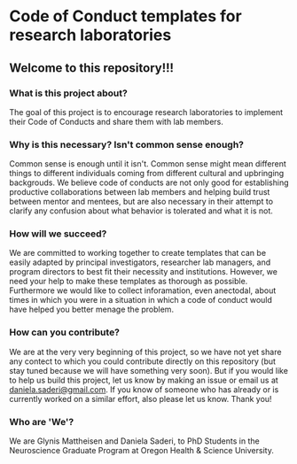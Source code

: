 # Code of Conduct templates for research laboratories

## Welcome to this repository!!!

### What is this project about?
The goal of this project is to encourage research laboratories to implement their Code of Conducts and share them with lab members. 

### Why is this necessary? Isn't common sense enough?
Common sense is enough until it isn't. Common sense might mean different things to different individuals coming from different cultural and upbringing backgrouds. We believe code of conducts are not only good for establishing productive collaborations between lab members and helping build trust between mentor and mentees, but are also necessary in their attempt to clarify any confusion about what behavior is tolerated and what it is not.

### How will we succeed?
We are committed to working together to create templates that can be easily adapted by principal investigators, researcher lab managers, and program directors to best fit their necessity and institutions. However, we need your help to make these templates as thorough as possible. 
Furthermore we would like to collect inforamation, even anectodal, about times in which you were in a situation in which a code of conduct would have helped you better menage the problem.

### How can you contribute?
We are at the very very beginning of this project, so we have not yet share any contect to which you could contribute directly on this repository (but stay tuned because we will have something very soon). But if you would like to help us build this project, let us know by making an issue or email us at daniela.saderi@gmail.com. If you know of someone who has already or is currently worked on a similar effort, also please let us know. Thank you!

### Who are 'We'?
We are Glynis Mattheisen and Daniela Saderi, to PhD Students in the Neuroscience Graduate Program at Oregon Health & Science University.






